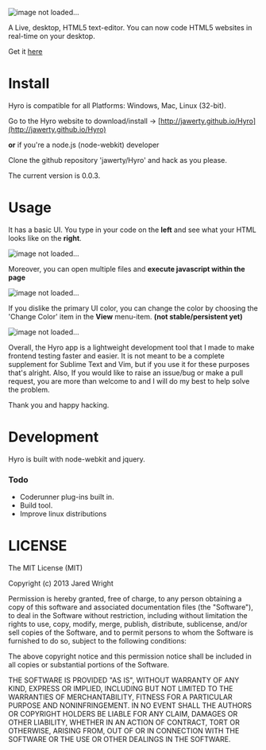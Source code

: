 ![image not loaded...](https://raw.github.com/jawerty/Hyro/master/Hyro_title.png)

A Live, desktop, HTML5 text-editor. You can now code HTML5 websites in real-time on your desktop.

Get it [here](http://jawerty.github.io/Hyro) 

# Install
Hyro is compatible for all Platforms: Windows, Mac, Linux (32-bit).

Go to the Hyro website to download/install -> [http://jawerty.github.io/Hyro](http://jawerty.github.io/Hyro)

**or** if you're a node.js (node-webkit) developer

Clone the github repository 'jawerty/Hyro' and hack as you please.

The current version is 0.0.3.

# Usage 
It has a basic UI. You type in your code on the **left** and see what your HTML looks like on the **right**.

![image not loaded...](https://raw.github.com/jawerty/Hyro/master/screenshots/2.png)

Moreover, you can open multiple files and **execute javascript within the page**

![image not loaded...](https://raw.github.com/jawerty/Hyro/master/screenshots/4.png)

If you dislike the primary UI color, you can change the color by choosing the 'Change Color' item in the **View** menu-item. **(not stable/persistent yet)**

![image not loaded...](https://raw.github.com/jawerty/Hyro/master/screenshots/5_edit.png)

Overall, the Hyro app is a lightweight development tool that I made to make frontend testing faster and easier. It is not meant to be a complete supplement for Sublime Text and Vim, but if you use it for these purposes that's alright. Also, If you would like to raise an issue/bug or make a pull request, you are more than welcome to and I will do my best to help solve the problem.

Thank you and happy hacking.

# Development
Hyro is built with node-webkit and jquery.

### Todo 
* Coderunner plug-ins built in.  
* Build tool.
* Improve linux distributions

# LICENSE

The MIT License (MIT)

Copyright (c) 2013 Jared Wright

Permission is hereby granted, free of charge, to any person obtaining a copy
of this software and associated documentation files (the "Software"), to deal
in the Software without restriction, including without limitation the rights
to use, copy, modify, merge, publish, distribute, sublicense, and/or sell
copies of the Software, and to permit persons to whom the Software is
furnished to do so, subject to the following conditions:

The above copyright notice and this permission notice shall be included in
all copies or substantial portions of the Software.

THE SOFTWARE IS PROVIDED "AS IS", WITHOUT WARRANTY OF ANY KIND, EXPRESS OR
IMPLIED, INCLUDING BUT NOT LIMITED TO THE WARRANTIES OF MERCHANTABILITY,
FITNESS FOR A PARTICULAR PURPOSE AND NONINFRINGEMENT. IN NO EVENT SHALL THE
AUTHORS OR COPYRIGHT HOLDERS BE LIABLE FOR ANY CLAIM, DAMAGES OR OTHER
LIABILITY, WHETHER IN AN ACTION OF CONTRACT, TORT OR OTHERWISE, ARISING FROM,
OUT OF OR IN CONNECTION WITH THE SOFTWARE OR THE USE OR OTHER DEALINGS IN
THE SOFTWARE.
